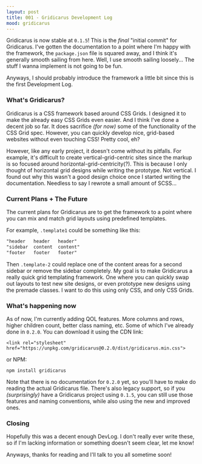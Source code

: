 ```yaml
---
layout: post
title: 001 - Gridicarus Development Log
mood: gridicarus
---
```


Gridicarus is now stable at ```0.1.5```! This is the *final* "initial commit" for Gridicarus. I've gotten the documentation to a point where I'm happy with the framework, the ```package.json``` file is squared away, and I think it's generally smooth sailing from here. Well, I use smooth sailing loosely... The stuff I wanna implement is not going to be fun.

Anyways, I should probably introduce the framework a little bit since this is the first Development Log.

### What's Gridicarus?

Gridicarus is a CSS framework based around CSS Grids. I designed it to make the already easy CSS Grids even easier. And I think I've done a decent job so far. It does sacrifice *(for now)* some of the functionality of the CSS Grid spec. However, you can quickly develop nice, grid-based websites without even touching CSS! Pretty cool, eh?

However, like any early project, it doesn't come without its pitfalls. For example, it's difficult to create vertical-grid-centric sites since the markup is so focused around horizontal-grid-centricity(?). This is because I only thought of horizontal grid designs while writing the prototype. Not vertical. I found out why this wasn't a good design choice once I started writing the documentation. Needless to say I rewrote a small amount of SCSS...

### Current Plans + The Future

The current plans for Gridicarus are to get the framework to a point where you can mix and match grid layouts using predefined templates. 

For example, ```.template1``` could be something like this:  

```css
"header   header   header"   
"sidebar  content  content"  
"footer   footer   footer"
```


Then ```.template-2``` could replace one of the content areas for a second sidebar or remove the sidebar completely. My goal is to make Gridicarus a really quick grid templating framework. One where you can quickly swap out layouts to test new site designs, or even prototype new designs using the premade classes. I want to do this using only CSS, and only CSS Grids.

### What's happening now

As of now, I'm currently adding QOL features. More columns and rows, higher children count, better class naming, etc. Some of which I've already done in ```0.2.0```. You can download it using the CDN link:

    <link rel="stylesheet" href="https://unpkg.com/gridicarus@0.2.0/dist/gridicarus.min.css">

or NPM:
    
    npm install gridicarus

Note that there is no documentation for ```0.2.0``` yet, so you'll have to make do reading the actual Gridicarus file. There's also legacy support, so if you *(surprisingly)* have a Gridicarus project using ```0.1.5```, you can still use those features and naming conventions, while also using the new and improved ones.

### Closing

Hopefully this was a decent enough DevLog. I don't really ever write these, so if I'm lacking information or something doesn't seem clear, let me know!

Anyways, thanks for reading and I'll talk to you all sometime soon!